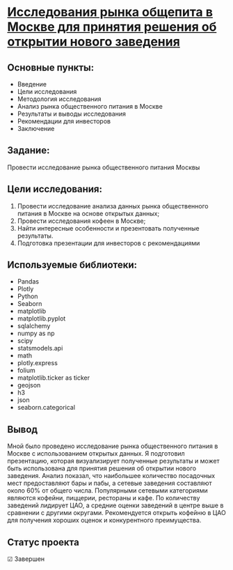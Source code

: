 # [Исследования рынка общепита в Москве для принятия решения об открытии нового заведения](https://github.com/Kibmor/Ramil_Yarullin_data_analyst/blob/main/11.%20%D0%9A%D0%B0%D0%BA%20%D1%80%D0%B0%D1%81%D1%81%D0%BA%D0%B0%D0%B7%D0%B0%D1%82%D1%8C%20%D0%B8%D1%81%D1%82%D0%BE%D1%80%D0%B8%D1%8E%20%D1%81%20%D0%BF%D0%BE%D0%BC%D0%BE%D1%89%D1%8C%D1%8E%20%D0%B4%D0%B0%D0%BD%D0%BD%D1%8B%D1%85/11_Kak_rasskazat'_istoriyu_s_pomoshch'yu_dannyh.ipynb)




## Основные пункты:
- Введение
- Цели исследования
- Методология исследования
- Анализ рынка общественного питания в Москве
- Результаты и выводы исследования
- Рекомендации для инвесторов
- Заключение


## Задание: 
Провести исследование рынка общественного питания Москвы

## Цели исследования:
1) Провести исследование анализа данных рынка общественного питания в Москве на основе открытых данных;
2) Провести исследования кофеен в Москве;
3) Найти интересные особенности и презентовать полученные результаты.
4) Подготовка презентации для инвесторов с рекомендациями
  
## Используемые библиотеки:
- Pandas
- Plotly
- Python
- Seaborn
- matplotlib
- matplotlib.pyplot
- sqlalchemy
- numpy as np
- scipy
- statsmodels.api
- math
- plotly.express
- folium
- matplotlib.ticker as ticker
- geojson 
- h3
- json
- seaborn.categorical
## Вывод
Мной было проведено исследование рынка общественного питания в Москве с использованием открытых данных. Я подготовил презентацию, которая визуализирует полученные результаты и может быть использована для принятия решения об открытии нового заведения. Анализ показал, что наибольшее количество посадочных мест предоставляют бары и пабы, а сетевые заведения составляют около 60% от общего числа. Популярными сетевыми категориями являются кофейни, пиццерии, рестораны и кафе. По количеству заведений лидирует ЦАО, а средние оценки заведений в центре выше в сравнении с другими округами. Рекомендуется открыть кофейню в ЦАО для получения хороших оценок и конкурентного преимущества.
## Статус проекта
☑ Завершен
